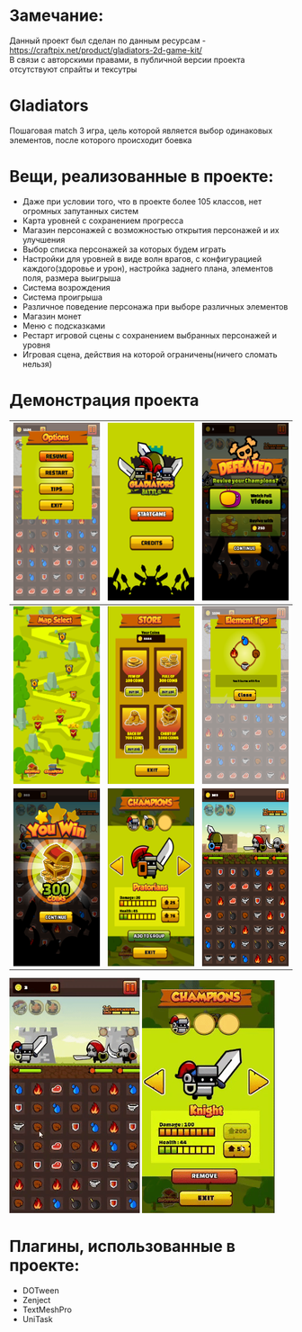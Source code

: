 # Замечание:
Данный проект был сделан по данным ресурсам - https://craftpix.net/product/gladiators-2d-game-kit/ </br>
В связи с авторскими правами, в публичной версии проекта отсутствуют спрайты и тексутры

# Gladiators
Пошаговая match 3 игра, цель которой является выбор одинаковых элементов, после которого происходит боевка  

# Вещи, реализованные в проекте:
* Даже при условии того, что в проекте более 105 классов, нет огромных запутанных систем
* Карта уровней с сохранением прогресса
* Магазин персонажей с возможностью открытия персонажей и их улучшения
* Выбор списка персонажей за которых будем играть 
* Настройки для уровней в виде волн врагов, с конфигурацией каждого(здоровье и урон), настройка заднего плана, элементов поля, размера выигрыша 
* Система возрождения 
* Система проигрыша
* Различное поведение персонажа при выборе различных элементов
* Магазин монет
* Меню с подсказками
* Рестарт игровой сцены с сохранением выбранных персонажей и уровня
* Игровая сцена, действия на которой ограничены(ничего сломать нельзя) 

# Демонстрация проекта
| <img src="Demo/settings.PNG" alt="settings" width="175" height="316" />  | <img src="Demo/start.PNG" alt="start" width="175" height="316" />  | <img src="Demo/defeated.PNG" alt="defeated" width="175" height="316" />  |
| :------------ |:---------------:| -----:|
| <img src="Demo/map.PNG" alt="map" width="175" height="316" />      | <img src="Demo/store.PNG" alt="store" width="175" height="316" /> | <img src="Demo/tips.PNG" alt="tips" width="175" height="316" /> |
| <img src="Demo/win.PNG" alt="win" width="175" height="316" />    | <img src="Demo/choose.PNG" alt="choose" width="175" height="316" />       |   <img src="Demo/game.PNG" alt="game" width="175" height="316" /> |


<p align="left">
  <img src="Demo/gameplay.gif" alt="gameplay" />
  <img src="Demo/shop.gif" alt="gameplay" />
</p>

# Плагины, использованные в проекте:
* DOTween
* Zenject
* TextMeshPro
* UniTask
